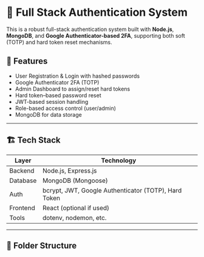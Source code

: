 # 🔐 Full Stack Authentication System

This is a robust full-stack authentication system built with **Node.js**, **MongoDB**, and **Google Authenticator-based 2FA**, supporting both soft (TOTP) and hard token reset mechanisms.

## 🚀 Features

- User Registration & Login with hashed passwords
- Google Authenticator 2FA (TOTP)
- Admin Dashboard to assign/reset hard tokens
- Hard token–based password reset
- JWT-based session handling
- Role-based access control (user/admin)
- MongoDB for data storage

---

## 🏗️ Tech Stack

| Layer        | Technology                |
|-------------|----------------------------|
| Backend      | Node.js, Express.js       |
| Database     | MongoDB (Mongoose)        |
| Auth         | bcrypt, JWT, Google Authenticator (TOTP), Hard Token |
| Frontend     | React (optional if used)  |
| Tools        | dotenv, nodemon, etc.     |

---

## 📂 Folder Structure
